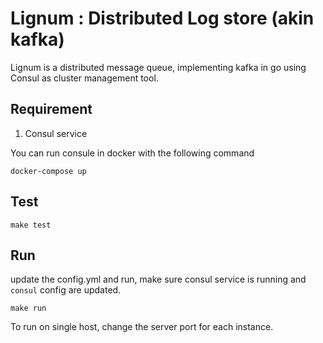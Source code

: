 # Lignum : Distributed Log store (akin kafka)

Lignum is a distributed message queue, implementing kafka in go using Consul as cluster management tool.

## Requirement
1. Consul service

You can run consule in docker with the following command
```
docker-compose up
```

## Test
```
make test
```

## Run
update the config.yml and run, make sure consul service is running and `consul` config are updated.
```
make run
```

To run on single host, change the server port for each instance.

